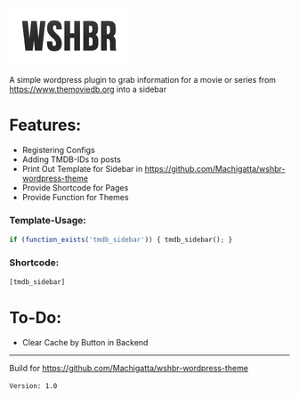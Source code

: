 ![wshbr-logo](/assets/img/logo.png?raw=true "wshbr-logo")

A simple wordpress plugin to grab information for a movie or series from https://www.themoviedb.org into a sidebar

# Features:
- Registering Configs
- Adding TMDB-IDs to posts
- Print Out Template for Sidebar in https://github.com/Machigatta/wshbr-wordpress-theme
- Provide Shortcode for Pages
- Provide Function for Themes


### Template-Usage:
```php
if (function_exists('tmdb_sidebar')) { tmdb_sidebar(); }
```

### Shortcode:
```php
[tmdb_sidebar]
```

# To-Do: 
- Clear Cache by Button in Backend

---
Build for https://github.com/Machigatta/wshbr-wordpress-theme

`Version: 1.0`